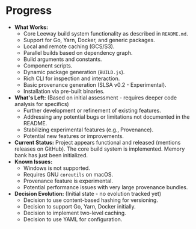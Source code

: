 # Progress

*   **What Works:**
    *   Core Leeway build system functionality as described in `README.md`.
    *   Support for Go, Yarn, Docker, and generic packages.
    *   Local and remote caching (GCS/S3).
    *   Parallel builds based on dependency graph.
    *   Build arguments and constants.
    *   Component scripts.
    *   Dynamic package generation (`BUILD.js`).
    *   Rich CLI for inspection and interaction.
    *   Basic provenance generation (SLSA v0.2 - Experimental).
    *   Installation via pre-built binaries.
*   **What's Left:** (Based on initial assessment - requires deeper code analysis for specifics)
    *   Further development or refinement of existing features.
    *   Addressing any potential bugs or limitations not documented in the README.
    *   Stabilizing experimental features (e.g., Provenance).
    *   Potential new features or improvements.
*   **Current Status:** Project appears functional and released (mentions releases on GitHub). The core build system is implemented. Memory bank has just been initialized.
*   **Known Issues:**
    *   Windows is not supported.
    *   Requires GNU `coreutils` on macOS.
    *   Provenance feature is experimental.
    *   Potential performance issues with very large provenance bundles.
*   **Decision Evolution:** (Initial state - no evolution tracked yet)
    *   Decision to use content-based hashing for versioning.
    *   Decision to support Go, Yarn, Docker initially.
    *   Decision to implement two-level caching.
    *   Decision to use YAML for configuration.
